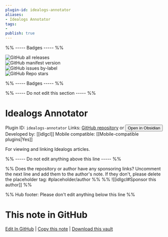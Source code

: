 ```yaml
---
plugin-id: idealogs-annotator
aliases:
- Idealogs Annotator
tags: 
- 
publish: true
---
```


%% ----- Badges ----- %%

![GitHub all releases](https://img.shields.io/github/downloads/idlgcl/obsidialogs/total?color=573E7A&logo=github&style=for-the-badge)   
![GitHub manifest version](https://img.shields.io/github/manifest-json/v/idlgcl/obsidialogs?color=573E7A&logo=github&style=for-the-badge)   
![GitHub issues by-label](https://img.shields.io/github/issues/idlgcl/obsidialogs/help%20wanted?color=573E7A&logo=github&style=for-the-badge)   
![GitHub Repo stars](https://img.shields.io/github/stars/idlgcl/obsidialogs?color=573E7A&logo=github&style=for-the-badge)

%% ----- Badges ----- %%

%% ----- Do not edit this section ----- %%

# Idealogs Annotator

Plugin ID: `idealogs-annotator`
Links: [GitHub repository](https://github.com/idlgcl/obsidialogs) or [<button id=HH>Open in Obsidian</button>](obsidian://show-plugin?id=idealogs-annotator)
Developed by: [[idlgcl]]
Mobile compatible: [[Mobile-compatible plugins|Yes]]

For viewing and linking Idealogs articles.

%% ----- Do not edit anything above this line ----- %% 

%% Does the repository or author have any sponsoring links? Uncomment the next line and add them to the author's note. If they don't, please delete the placeholder tag: #placeholder/author %%
%% ![[idlgcl#Sponsor this author]] %%

%% Hub footer: Please don't edit anything below this line %%

# This note in GitHub

<span class="git-footer">[Edit In GitHub](https://github.dev/obsidian-community/obsidian-hub/blob/main/02%20-%20Community%20Expansions/02.05%20All%20Community%20Expansions/Plugins/idealogs-annotator.md "git-hub-edit-note") | [Copy this note](https://raw.githubusercontent.com/obsidian-community/obsidian-hub/main/02%20-%20Community%20Expansions/02.05%20All%20Community%20Expansions/Plugins/idealogs-annotator.md "git-hub-copy-note") | [Download this vault](https://github.com/obsidian-community/obsidian-hub/archive/refs/heads/main.zip "git-hub-download-vault") </span>
